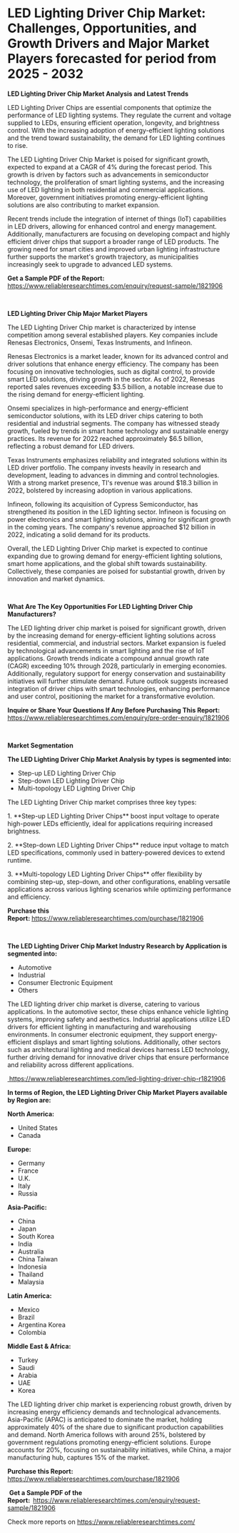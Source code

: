 <p><h1>LED Lighting Driver Chip Market: Challenges, Opportunities, and Growth Drivers and Major Market Players forecasted for period from 2025 - 2032</h1></p><p><strong>LED Lighting Driver Chip Market Analysis and Latest Trends</strong></p>
<p><p>LED Lighting Driver Chips are essential components that optimize the performance of LED lighting systems. They regulate the current and voltage supplied to LEDs, ensuring efficient operation, longevity, and brightness control. With the increasing adoption of energy-efficient lighting solutions and the trend toward sustainability, the demand for LED lighting continues to rise.</p><p>The LED Lighting Driver Chip Market is poised for significant growth, expected to expand at a CAGR of 4% during the forecast period. This growth is driven by factors such as advancements in semiconductor technology, the proliferation of smart lighting systems, and the increasing use of LED lighting in both residential and commercial applications. Moreover, government initiatives promoting energy-efficient lighting solutions are also contributing to market expansion.</p><p>Recent trends include the integration of internet of things (IoT) capabilities in LED drivers, allowing for enhanced control and energy management. Additionally, manufacturers are focusing on developing compact and highly efficient driver chips that support a broader range of LED products. The growing need for smart cities and improved urban lighting infrastructure further supports the market's growth trajectory, as municipalities increasingly seek to upgrade to advanced LED systems.</p></p>
<p><strong>Get a Sample PDF of the Report:&nbsp;</strong> <a href="https://www.reliableresearchtimes.com/enquiry/request-sample/1821906?utm_campaign=2989&utm_medium=2&utm_source=Github&utm_content=ia&utm_term=06042025&utm_id=led-lighting-driver-chip">https://www.reliableresearchtimes.com/enquiry/request-sample/1821906</a></p>
<p>&nbsp;</p>
<p><strong>LED Lighting Driver Chip Major Market Players</strong></p>
<p><p>The LED Lighting Driver Chip market is characterized by intense competition among several established players. Key companies include Renesas Electronics, Onsemi, Texas Instruments, and Infineon.</p><p>Renesas Electronics is a market leader, known for its advanced control and driver solutions that enhance energy efficiency. The company has been focusing on innovative technologies, such as digital control, to provide smart LED solutions, driving growth in the sector. As of 2022, Renesas reported sales revenues exceeding $3.5 billion, a notable increase due to the rising demand for energy-efficient lighting.</p><p>Onsemi specializes in high-performance and energy-efficient semiconductor solutions, with its LED driver chips catering to both residential and industrial segments. The company has witnessed steady growth, fueled by trends in smart home technology and sustainable energy practices. Its revenue for 2022 reached approximately $6.5 billion, reflecting a robust demand for LED drivers.</p><p>Texas Instruments emphasizes reliability and integrated solutions within its LED driver portfolio. The company invests heavily in research and development, leading to advances in dimming and control technologies. With a strong market presence, TI's revenue was around $18.3 billion in 2022, bolstered by increasing adoption in various applications.</p><p>Infineon, following its acquisition of Cypress Semiconductor, has strengthened its position in the LED lighting sector. Infineon is focusing on power electronics and smart lighting solutions, aiming for significant growth in the coming years. The company's revenue approached $12 billion in 2022, indicating a solid demand for its products.</p><p>Overall, the LED Lighting Driver Chip market is expected to continue expanding due to growing demand for energy-efficient lighting solutions, smart home applications, and the global shift towards sustainability. Collectively, these companies are poised for substantial growth, driven by innovation and market dynamics.</p></p>
<p>&nbsp;</p>
<p><strong>What Are The Key Opportunities For LED Lighting Driver Chip Manufacturers?</strong></p>
<p><p>The LED lighting driver chip market is poised for significant growth, driven by the increasing demand for energy-efficient lighting solutions across residential, commercial, and industrial sectors. Market expansion is fueled by technological advancements in smart lighting and the rise of IoT applications. Growth trends indicate a compound annual growth rate (CAGR) exceeding 10% through 2028, particularly in emerging economies. Additionally, regulatory support for energy conservation and sustainability initiatives will further stimulate demand. Future outlook suggests increased integration of driver chips with smart technologies, enhancing performance and user control, positioning the market for a transformative evolution.</p></p>
<p><strong>Inquire or Share Your Questions If Any Before Purchasing This Report:</strong> <a href="https://www.reliableresearchtimes.com/enquiry/pre-order-enquiry/1821906?utm_campaign=2989&utm_medium=2&utm_source=Github&utm_content=ia&utm_term=06042025&utm_id=led-lighting-driver-chip">https://www.reliableresearchtimes.com/enquiry/pre-order-enquiry/1821906</a></p>
<p>&nbsp;</p>
<p><strong>Market Segmentation</strong></p>
<p><strong>The LED Lighting Driver Chip Market Analysis by types is segmented into:</strong></p>
<p><ul><li>Step-up LED Lighting Driver Chip</li><li>Step-down LED Lighting Driver Chip</li><li>Multi-topology LED Lighting Driver Chip</li></ul></p>
<p><p>The LED Lighting Driver Chip market comprises three key types: </p><p>1. **Step-up LED Lighting Driver Chips** boost input voltage to operate high-power LEDs efficiently, ideal for applications requiring increased brightness. </p><p>2. **Step-down LED Lighting Driver Chips** reduce input voltage to match LED specifications, commonly used in battery-powered devices to extend runtime. </p><p>3. **Multi-topology LED Lighting Driver Chips** offer flexibility by combining step-up, step-down, and other configurations, enabling versatile applications across various lighting scenarios while optimizing performance and efficiency.</p></p>
<p><strong>Purchase this Report:&nbsp;</strong><a href="https://www.reliableresearchtimes.com/purchase/1821906?utm_campaign=2989&utm_medium=2&utm_source=Github&utm_content=ia&utm_term=06042025&utm_id=led-lighting-driver-chip">https://www.reliableresearchtimes.com/purchase/1821906</a></p>
<p>&nbsp;</p>
<p><strong>The LED Lighting Driver Chip Market Industry Research by Application is segmented into:</strong></p>
<p><ul><li>Automotive</li><li>Industrial</li><li>Consumer Electronic Equipment</li><li>Others</li></ul></p>
<p><p>The LED lighting driver chip market is diverse, catering to various applications. In the automotive sector, these chips enhance vehicle lighting systems, improving safety and aesthetics. Industrial applications utilize LED drivers for efficient lighting in manufacturing and warehousing environments. In consumer electronic equipment, they support energy-efficient displays and smart lighting solutions. Additionally, other sectors such as architectural lighting and medical devices harness LED technology, further driving demand for innovative driver chips that ensure performance and reliability across different applications.</p></p>
<p><a href="https://www.reliableresearchtimes.com/led-lighting-driver-chip-r1821906?utm_campaign=2989&utm_medium=2&utm_source=Github&utm_content=ia&utm_term=06042025&utm_id=led-lighting-driver-chip">&nbsp;https://www.reliableresearchtimes.com/led-lighting-driver-chip-r1821906</a></p>
<p><strong>In terms of Region, the LED Lighting Driver Chip Market Players available by Region are:</strong></p>
<p>
    <p> <strong> North America: </strong>
        <ul>
            <li>United States</li>
            <li>Canada</li>
        </ul>
        </p> 
    <p> <strong> Europe: </strong>
        <ul>
            <li>Germany</li>
            <li>France</li>
            <li>U.K.</li>
            <li>Italy</li>
            <li>Russia</li>
        </ul>
        </p> 
    <p> <strong> Asia-Pacific: </strong>
        <ul>
            <li>China</li>
            <li>Japan</li>
            <li>South Korea</li>
            <li>India</li>
            <li>Australia</li>
            <li>China Taiwan</li>
            <li>Indonesia</li>
            <li>Thailand</li>
            <li>Malaysia</li>
        </ul>
        </p> 
    <p> <strong> Latin America: </strong>
        <ul>
            <li>Mexico</li>
            <li>Brazil</li>
            <li>Argentina Korea</li>
            <li>Colombia</li>
        </ul>
        </p> 
    <p> <strong> Middle East & Africa: </strong>
        <ul>
            <li>Turkey</li>
            <li>Saudi</li>
            <li>Arabia</li>
            <li>UAE</li>
            <li>Korea</li>
        </ul>
    </p>
    </p>
<p><p>The LED lighting driver chip market is experiencing robust growth, driven by increasing energy efficiency demands and technological advancements. Asia-Pacific (APAC) is anticipated to dominate the market, holding approximately 40% of the share due to significant production capabilities and demand. North America follows with around 25%, bolstered by government regulations promoting energy-efficient solutions. Europe accounts for 20%, focusing on sustainability initiatives, while China, a major manufacturing hub, captures 15% of the market.</p></p>
<p><strong>Purchase this Report: </strong><a href="https://www.reliableresearchtimes.com/purchase/1821906?utm_campaign=2989&utm_medium=2&utm_source=Github&utm_content=ia&utm_term=06042025&utm_id=led-lighting-driver-chip">https://www.reliableresearchtimes.com/purchase/1821906</a></p>
<p>&nbsp;<strong>Get a Sample PDF of the Report:&nbsp;&nbsp;</strong><a href="https://www.reliableresearchtimes.com/enquiry/request-sample/1821906?utm_campaign=2989&utm_medium=2&utm_source=Github&utm_content=ia&utm_term=06042025&utm_id=led-lighting-driver-chip">https://www.reliableresearchtimes.com/enquiry/request-sample/1821906</a></p>
<p><strong></strong></p>
<p>Check more reports on <a href="https://www.reliableresearchtimes.com/?utm_campaign=2989&utm_medium=2&utm_source=Github&utm_content=ia&utm_term=06042025&utm_id=led-lighting-driver-chip">https://www.reliableresearchtimes.com/</a></p>